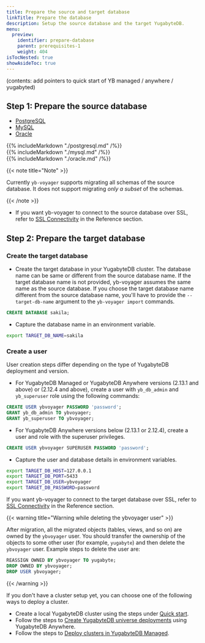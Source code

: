 ```yaml
---
title: Prepare the source and target database
linkTitle: Prepare the database
description: Setup the source database and the target YugabyteDB.
menu:
  preview:
    identifier: prepare-database
    parent: prerequisites-1
    weight: 404
isTocNested: true
showAsideToc: true
---
```


(contents: add pointers to quick start of YB managed / anywhere / yugabyted)

## Step 1: Prepare the source database

<ul class="nav nav-tabs nav-tabs-yb">
  <li >
    <a href="#postgresql" class="nav-link active" id="postgresql-tab" data-toggle="tab" role="tab" aria-controls="postgresql" aria-selected="true">
      <i class="icon-postgres" aria-hidden="true"></i>
      PostgreSQL
    </a>
  </li>
  <li>
    <a href="#mysql" class="nav-link" id="mysql-tab" data-toggle="tab" role="tab" aria-controls="mysql" aria-selected="false">
      <i class="icon-mysql" aria-hidden="true"></i>
      MySQL
    </a>
  </li>
  <li>
    <a href="#oracle" class="nav-link" id="oracle-tab" data-toggle="tab" role="tab" aria-controls="oracle" aria-selected="false">
      <i class="icon-oracle" aria-hidden="true"></i>
      Oracle
    </a>
  </li>
</ul>

<div class="tab-content">
  <div id="postgresql" class="tab-pane fade show active" role="tabpanel" aria-labelledby="postgresql-tab">
    {{% includeMarkdown "./postgresql.md" /%}}
  </div>
  <div id="mysql" class="tab-pane fade" role="tabpanel" aria-labelledby="mysql-tab">
    {{% includeMarkdown "./mysql.md" /%}}
  </div>
  <div id="oracle" class="tab-pane fade" role="tabpanel" aria-labelledby="oracle-tab">
    {{% includeMarkdown "./oracle.md" /%}}
  </div>
</div>

{{< note title="Note" >}}

Currently `yb-voyager` supports migrating all schemas of the source database. It does not support migrating _only a subset_ of the schemas.

{{< /note >}}

- If you want yb-voyager to connect to the source database over SSL, refer to [SSL Connectivity](../../reference/connectors/yb-migration-reference/#ssl-connectivity) in the Reference section.



## Step 2: Prepare the target database

### Create the target database

- Create the target database in your YugabyteDB cluster. The database name can be same or different from the source database name. If the target database name is not provided, yb-voyager assumes the same name as the source database. If you choose the target database name different from the source database name, you'll have to provide the `--target-db-name` argument to the `yb-voyager import` commands.

```sql
CREATE DATABASE sakila;
```

- Capture the database name in an environment variable.

```sh
export TARGET_DB_NAME=sakila
```

### Create a user

User creation steps differ depending on the type of YugabyteDB deployment and version.

- For YugabyteDB Managed or YugabyteDB Anywhere versions (2.13.1 and above) or (2.12.4 and above), create a user with `yb_db_admin` and `yb_superuser` role using the following commands:

```sql
CREATE USER ybvoyager PASSWORD 'password';
GRANT yb_db_admin TO ybvoyager;
GRANT yb_superuser TO ybvoyager;
```

- For YugabyteDB Anywhere versions below (2.13.1 or 2.12.4), create a user and role with the superuser privileges.

```sql
CREATE USER ybvoyager SUPERUSER PASSWORD 'password';
```

- Capture the user and database details in environment variables.

```sh
export TARGET_DB_HOST=127.0.0.1
export TARGET_DB_PORT=5433
export TARGET_DB_USER=ybvoyager
export TARGET_DB_PASSWORD=password
```

If you want yb-voyager to connect to the target database over SSL, refer to [SSL Connectivity](../../reference/connectors/yb-migration-reference/#ssl-connectivity) in the Reference section.

{{< warning title="Warning while deleting the ybvoyager user" >}}

After migration, all the migrated objects (tables, views, and so on) are owned by the `ybvoyager` user. You should transfer the ownership of the objects to some other user (for example, `yugabyte`) and then delete the `ybvoyager` user. Example steps to delete the user are:

```sql
REASSIGN OWNED BY ybvoyager TO yugabyte;
DROP OWNED BY ybvoyager;
DROP USER ybvoyager;
```

{{< /warning >}}



If you don't have a cluster setup yet, you can choose one of the following ways to deploy a cluster.

- Create a local YugabyteDB cluster using the steps under [Quick start](../../quick-start/).
- Follow the steps to [Create YugabyteDB universe deployments](../../yugabyte-platform/create-deployments/) using YugabyteDB Anywhere.
- Follow the steps to [Deploy clusters in YugabyteDB Managed](../../yugabyte-cloud/cloud-basics/).




